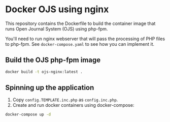 # Docker OJS using nginx

This repository contains the Dockerfile to build the container image that runs Open Journal System (OJS) using php-fpm.

You'll need to run nginx webserver that will pass the processing of PHP files to php-fpm. See `docker-compose.yaml` to see how you can implement it.


## Build the OJS php-fpm image

```bash
docker build -t ojs-nginx:latest .
```

## Spinning up the application
1. Copy `config.TEMPLATE.inc.php` as `config.inc.php`.
2. Create and run docker containers using docker-compose:

```bash
docker-compose up -d
```
